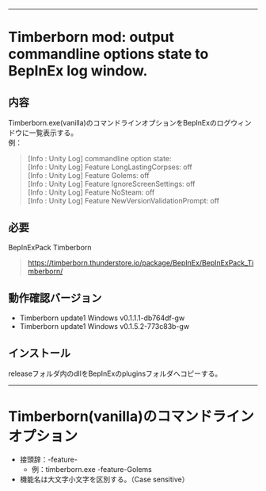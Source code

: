 ___
# Timberborn mod: output commandline options state to BepInEx log window.

## 内容
Timberborn.exe(vanilla)のコマンドラインオプションをBepInExのログウィンドウに一覧表示する。  
例：  
> [Info   : Unity Log] commandline option state:  
> [Info   : Unity Log]     Feature LongLastingCorpses: off  
> [Info   : Unity Log]     Feature Golems: off  
> [Info   : Unity Log]     Feature IgnoreScreenSettings: off  
> [Info   : Unity Log]     Feature NoSteam: off  
> [Info   : Unity Log]     Feature NewVersionValidationPrompt: off  


## 必要
BepInExPack Timberborn
> https://timberborn.thunderstore.io/package/BepInEx/BepInExPack_Timberborn/

## 動作確認バージョン
- Timberborn update1 Windows v0.1.1.1-db764df-gw
- Timberborn update1 Windows v0.1.5.2-773c83b-gw

## インストール
releaseフォルダ内のdllをBepInExのpluginsフォルダへコピーする。
___
# Timberborn(vanilla)のコマンドラインオプション
- 接頭辞：-feature-
  - 例：timberborn.exe -feature-Golems
- 機能名は大文字小文字を区別する。（Case sensitive）
